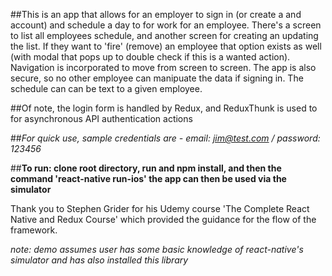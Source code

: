 ##This is an app that allows for an employer to sign in (or create a and account) and schedule a day to for work for an employee. There's a screen to list all employees schedule, and another screen for creating an updating the list. If they want to 'fire' (remove) an employee that option exists as well (with modal that pops up to double check if this is a wanted action). Navigation is incorporated to move from screen to screen. The app is also secure, so no other employee can manipuate the data if signing in. The schedule can can be text to a given employee. 

##Of note, the login form is handled by Redux, and ReduxThunk is used to for asynchronous API authentication actions

##*For quick use, sample credentials are - email: jim@test.com / password: 123456*

##**To run: clone root directory, run and npm install, and then the command 'react-native run-ios' the app can then be used via the simulator** 

Thank you to Stephen Grider for his Udemy course 'The Complete React Native and Redux Course' which provided the guidance for the flow of the framework.

*note: demo assumes user has some basic knowledge of react-native's simulator and has also installed this library*
